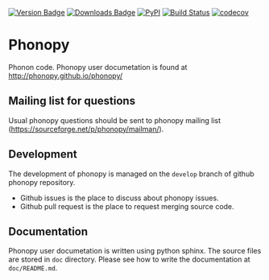 [![Version Badge](https://anaconda.org/conda-forge/phonopy/badges/version.svg)](https://anaconda.org/conda-forge/phonopy)
[![Downloads Badge](https://anaconda.org/conda-forge/phonopy/badges/downloads.svg)](https://anaconda.org/conda-forge/phonopy)
[![PyPI](https://img.shields.io/pypi/dm/phonopy.svg?maxAge=2592000)](https://pypi.python.org/pypi/phonopy)
[![Build Status](https://travis-ci.org/phonopy/phonopy.svg?branch=develop)](https://travis-ci.org/phonopy/phonopy)
[![codecov](https://codecov.io/gh/phonopy/phonopy/branch/develop/graph/badge.svg)](https://codecov.io/gh/phonopy/phonopy)

# Phonopy

Phonon code. Phonopy user documetation is found at http://phonopy.github.io/phonopy/

## Mailing list for questions

Usual phonopy questions should be sent to phonopy mailing list (https://sourceforge.net/p/phonopy/mailman/).

## Development

The development of phonopy is managed on the `develop` branch of github phonopy repository.

* Github issues is the place to discuss about phonopy issues.
* Github pull request is the place to request merging source code.

## Documentation

Phonopy user documetation is written using python sphinx. The source files are stored in `doc` directory. Please see how to write the documentation at `doc/README.md`.
